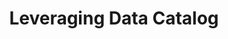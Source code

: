---
title: Leveraging Data Catalog
layout: default
categories: (4) Data Governance
permalink: /governance/data_catalog/
order: 1
description: 
next_page_title: 
next_page_permalink: 
prev_page_title: 
prev_page_permalink: 
---